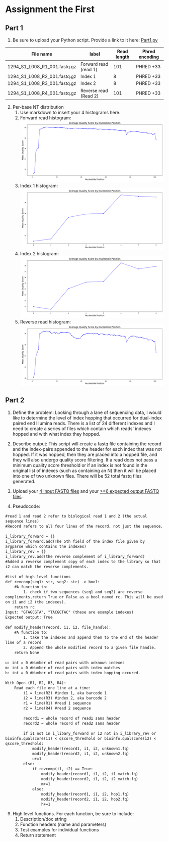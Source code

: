 # Assignment the First

## Part 1
1. Be sure to upload your Python script. Provide a link to it here: [Part1.py](qual_score_dist.py)

| File name | label | Read length | Phred encoding |
|---|---|---|---|
| 1294_S1_L008_R1_001.fastq.gz | Forward read (read 1) | 101 | PHRED +33 |
| 1294_S1_L008_R2_001.fastq.gz | Index 1 | 8 | PHRED +33 |
| 1294_S1_L008_R3_001.fastq.gz | Index 2 | 8 | PHRED +33 |
| 1294_S1_L008_R4_001.fastq.gz | Reverse read (Read 2) | 101 | PHRED +33  |

2. Per-base NT distribution
    1. Use markdown to insert your 4 histograms here.
    2. Forward read histogram:
       ![Forward read histogram](https://github.com/asolomon4146/Demultiplex/blob/master/Assignment-the-first/1294_S1_L008_R1_001.png)
    4. Index 1 histogram:
       ![Index 1 histogram](https://github.com/asolomon4146/Demultiplex/blob/master/Assignment-the-first/1294_S1_L008_R2_001.png)
    5. Index 2 histogram:
       ![Index 2 histogram](https://github.com/asolomon4146/Demultiplex/blob/master/Assignment-the-first/1294_S1_L008_R3_001.png)
    7. Reverse read histogram:
       ![Reverse read histogram](https://github.com/asolomon4146/Demultiplex/blob/master/Assignment-the-first/1294_S1_L008_R4_001.png)
    
## Part 2
1. Define the problem:
   Looking through a lane of sequencing data, I would like to determine the level of index hopping that occurred for dual-index paired end Illumina reads. There is a list of 24 different indexes and I need to create a series of files which contain which reads' indexes hopped and with what index they hopped.
3. Describe output:
   This script will create a fastq file containing the record and the index-pairs appended to the header for each index that was not hopped. If it was hopped, then they are placed into a hopped file, and they will also undergo quality score filtering. If a read does not pass a minimum quality score threshold or if an index is not found in the original list of indexes (such as containing an N) then it will be placed into one of two unknown files. There will be 52 total fastq files generated.
5. Upload your [4 input FASTQ files](../TEST-input_FASTQ) and your [>=6 expected output FASTQ files](../TEST-output_FASTQ).
    
7. Pseudocode:
```
#read 1 and read 2 refer to biological read 1 and 2 (the actual sequence lines)
#Record refers to all four lines of the record, not just the sequence.

i_library_forward = {}
i_library_forward.add(The 5th field of the index file given by argparse which contains the indexes)
i_library_rev = {}
i_library_rev.add(the reverse complement of i_library_forward)
#Added a reverse complement copy of each index to the library so that i2 can match the reverse complements.

#List of high level functions
def revcomp(seq1: str, seq2: str) -> bool:
	#A function to:
		1. check if two sequences (seq1 and seq2) are reverse compliments,return True or False as a bool named rc. This will be used on i1 and i2 (the indexes).
	return rc
Input: "GTAGCGTA", "TACGCTAC" (these are example indexes)
Expected output: True

def modify_header(record, i1, i2, file_handle):
	#A function to:
		1. take the indexes and append them to the end of the header line of a record
		2. Append the whole modified record to a given file handle.
	return None

u: int = 0 #Number of read pairs with unknown indexes
m: int = 0 #Number of read pairs with index matches
h: int = 0 #Number of read pairs with index hopping occured.

With Open (R1, R2, R3, R4):
	Read each file one line at a time:
		i1 = line(R2) #index 1, aka barcode 1
		i2 = line(R3) #index 2, aka barcode 2
		r1 = line(R1) #read 1 sequence
		r2 = line(R4) #read 2 sequence
		
		record1 = whole record of read1 sans header
		record2 = whole record of read2 sans header
		
		if i1 not in i_libary_forward or i2 not in i_library_rev or bioinfo.qualscore(i1) < qscore_threshold or bioinfo.qualscore(i2) < qscore_threshold:
			modify_header(record1, i1, i2, unknown1.fq)
			modify_header(record2, i1, i2, unknown2.fq)
			u+=1
		else:
			if revcomp(i1, i2) == True:
				modify_header(record1, i1, i2, i1_match.fq)
				modify_header(record2, i1, i2, i2_match.fq)
				m+=1
			else:
				modify_header(record1, i1, i2, hop1.fq)
				modify_header(record2, i1, i2, hop2.fq)
				h+=1
```
   
9. High level functions. For each function, be sure to include:
    1. Description/doc string
    2. Function headers (name and parameters)
    3. Test examples for individual functions
    4. Return statement
